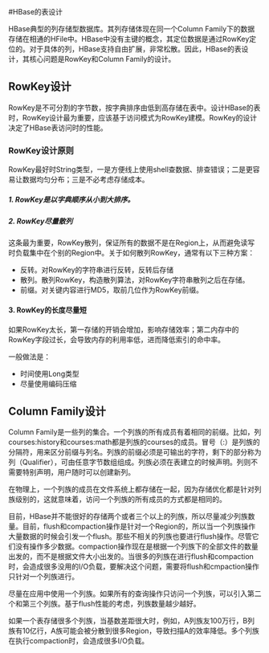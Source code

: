 #HBase的表设计

HBase典型的列存储型数据库。其列存储体现在同一个Column Family下的数据存储在相通的HFile中。HBase中没有主键的概念，其定位数据是通过RowKey定位的。对于具体的列，HBase支持自由扩展，非常松散。因此，HBase的表设计，其核心问题是RowKey和Column Family的设计。


## RowKey设计


RowKey是不可分割的字节数，按字典排序由低到高存储在表中。设计HBase的表时，RowKey设计最为重要，应该基于访问模式为RowKey建模。RowKey的设计决定了HBase表访问时的性能。

### RowKey设计原则

RowKey最好时String类型，一是方便线上使用shell查数据、排查错误；二是更容易让数据均匀分布；三是不必考虑存储成本。
 
##### 1. RowKey是以字典顺序从小到大排序。

##### 2. RowKey尽量散列

这条最为重要，RowKey散列，保证所有的数据不是在Region上，从而避免读写时负载集中在个别的Region中。关于如何散列RowKey，通常有以下三种方案：

 + 反转。对RowKey的字符串进行反转，反转后存储
 + 散列。散列RowKey，构造散列算法，对RowKey字符串散列之后在存储。
 + 前缀。对关键内容进行MD5，取前几位作为RowKey前缀。
 
#### 3. RowKey的长度尽量短
 
 如果RowKey太长，第一存储的开销会增加，影响存储效率；第二内存中的RowKey字段过长，会导致内存的利用率低，进而降低索引的命中率。
 
 一般做法是：
 
  + 时间使用Long类型
  + 尽量使用编码压缩



## Column Family设计

Column Family是一些列的集合。一个列族的所有成员有着相同的前缀。比如，列courses:history和courses:math都是列族的courses的成员。冒号（:）是列族的分隔符，用来区分前缀与列名。列族的前缀必须是可输出的字符，剩下的部分称为列（Qualifier），可由任意字节数组组成。列族必须在表建立的时候声明。列则不需要特别声明，用户随时可以创建新列。

在物理上，一个列族的成员在文件系统上都存储在一起，因为存储优化都是针对列族级别的，这就意味着，访问一个列族的所有成员的方式都是相同的。

目前，HBase并不能很好的存储两个或者三个以上的列族，所以尽量减少列族数量。目前，flush和compaction操作是针对一个Region的，所以当一个列族操作大量数据的时候会引发一个flush。那些不相关的列族也要进行flush操作。尽管它们没有操作多少数据。compaction操作现在是根据一个列族下的全部文件的数量出发的，而不是根据文件大小出发的。当很多的列族在进行flush和compaction时，会造成很多没用的I/O负载，要解决这个问题，需要将flush和cmpaction操作只针对一个列族进行。

尽量在应用中使用一个列族。如果所有的查询操作只访问一个列族，可以引入第二个和第三个列族。基于flush性能的考虑，列族数量越少越好。

如果一个表存储很多个列族，当基数差距很大时，例如，A列族友100万行，B列族有10亿行，A族可能会被分散到很多Region，导致扫描A的效率降低。多个列族在执行compaction时，会造成很多I/O负载。